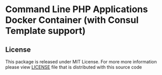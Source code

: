 # Command Line PHP Applications Docker Container (with Consul Template support)

## License
This package is released under MIT License. For more more information please view [LICENSE](/LICENSE) file that is distributed with this source code
